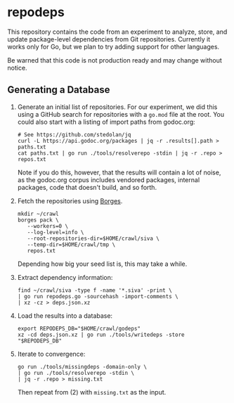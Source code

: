 # repodeps

This repository contains the code from an experiment to analyze, store, and
update package-level dependencies from Git repositories. Currently it works
only for Go, but we plan to try adding support for other languages.

Be warned that this code is not production ready and may change without notice.

## Generating a Database

1. Generate an initial list of repositories. For our experiment, we did this
   using a GitHub search for repositories with a `go.mod` file at the root.
   You could also start with a listing of import paths from godoc.org:

   ```shell
   # See https://github.com/stedolan/jq
   curl -L https://api.godoc.org/packages | jq -r .results[].path > paths.txt
   cat paths.txt | go run ./tools/resolverepo -stdin | jq -r .repo > repos.txt
   ```

   Note if you do this, however, that the results will contain a lot of noise,
   as the godoc.org corpus includes vendored packages, internal packages, code
   that doesn't build, and so forth.

2. Fetch the repositories using [Borges](https://github.com/src-d/borges).

   ```shell
   mkdir ~/crawl
   borges pack \
      --workers=0 \
      --log-level=info \
      --root-repositories-dir=$HOME/crawl/siva \
      --temp-dir=$HOME/crawl/tmp \
      repos.txt
   ```

   Depending how big your seed list is, this may take a while.

3. Extract dependency information:

   ```shell
   find ~/crawl/siva -type f -name '*.siva' -print \
   | go run repodeps.go -sourcehash -import-comments \
   | xz -cz > deps.json.xz
   ```

4. Load the results into a database:

   ```shell
   export REPODEPS_DB="$HOME/crawl/godeps"
   xz -cd deps.json.xz | go run ./tools/writedeps -store "$REPODEPS_DB"
   ```

5. Iterate to convergence:

   ```shell
   go run ./tools/missingdeps -domain-only \
   | go run ./tools/resolverepo -stdin \
   | jq -r .repo > missing.txt
   ```

   Then repeat from (2) with `missing.txt` as the input.

